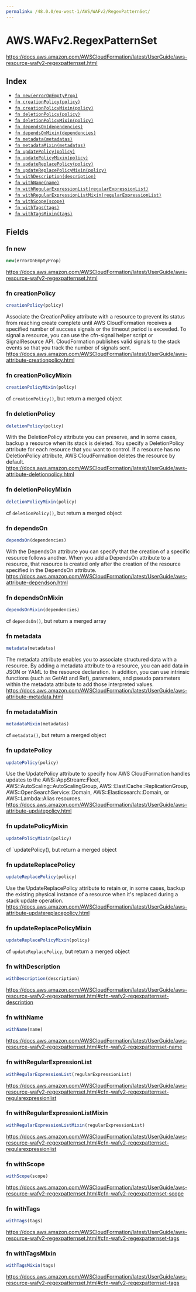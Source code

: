 ```yaml
---
permalink: /48.0.0/eu-west-1/AWS/WAFv2/RegexPatternSet/
---
```


# AWS.WAFv2.RegexPatternSet

https://docs.aws.amazon.com/AWSCloudFormation/latest/UserGuide/aws-resource-wafv2-regexpatternset.html

## Index

* [`fn new(errorOnEmptyProp)`](#fn-new)
* [`fn creationPolicy(policy)`](#fn-creationpolicy)
* [`fn creationPolicyMixin(policy)`](#fn-creationpolicymixin)
* [`fn deletionPolicy(policy)`](#fn-deletionpolicy)
* [`fn deletionPolicyMixin(policy)`](#fn-deletionpolicymixin)
* [`fn dependsOn(dependencies)`](#fn-dependson)
* [`fn dependsOnMixin(dependencies)`](#fn-dependsonmixin)
* [`fn metadata(metadatas)`](#fn-metadata)
* [`fn metadataMixin(metadatas)`](#fn-metadatamixin)
* [`fn updatePolicy(policy)`](#fn-updatepolicy)
* [`fn updatePolicyMixin(policy)`](#fn-updatepolicymixin)
* [`fn updateReplacePolicy(policy)`](#fn-updatereplacepolicy)
* [`fn updateReplacePolicyMixin(policy)`](#fn-updatereplacepolicymixin)
* [`fn withDescription(description)`](#fn-withdescription)
* [`fn withName(name)`](#fn-withname)
* [`fn withRegularExpressionList(regularExpressionList)`](#fn-withregularexpressionlist)
* [`fn withRegularExpressionListMixin(regularExpressionList)`](#fn-withregularexpressionlistmixin)
* [`fn withScope(scope)`](#fn-withscope)
* [`fn withTags(tags)`](#fn-withtags)
* [`fn withTagsMixin(tags)`](#fn-withtagsmixin)

## Fields

### fn new

```ts
new(errorOnEmptyProp)
```

https://docs.aws.amazon.com/AWSCloudFormation/latest/UserGuide/aws-resource-wafv2-regexpatternset.html

### fn creationPolicy

```ts
creationPolicy(policy)
```

Associate the CreationPolicy attribute with a resource to prevent its status from reaching create complete until AWS CloudFormation receives a specified number of success signals or the timeout period is exceeded. To signal a resource, you can use the cfn-signal helper script or SignalResource API. CloudFormation publishes valid signals to the stack events so that you track the number of signals sent. 
https://docs.aws.amazon.com/AWSCloudFormation/latest/UserGuide/aws-attribute-creationpolicy.html

### fn creationPolicyMixin

```ts
creationPolicyMixin(policy)
```

cf `creationPolicy()`, but return a merged object

### fn deletionPolicy

```ts
deletionPolicy(policy)
```

With the DeletionPolicy attribute you can preserve, and in some cases, backup a resource when its stack is deleted. You specify a DeletionPolicy attribute for each resource that you want to control. If a resource has no DeletionPolicy attribute, AWS CloudFormation deletes the resource by default. 
https://docs.aws.amazon.com/AWSCloudFormation/latest/UserGuide/aws-attribute-deletionpolicy.html

### fn deletionPolicyMixin

```ts
deletionPolicyMixin(policy)
```

cf `deletionPolicy()`, but return a merged object

### fn dependsOn

```ts
dependsOn(dependencies)
```

With the DependsOn attribute you can specify that the creation of a specific resource follows another. When you add a DependsOn attribute to a resource, that resource is created only after the creation of the resource specified in the DependsOn attribute. 
https://docs.aws.amazon.com/AWSCloudFormation/latest/UserGuide/aws-attribute-dependson.html

### fn dependsOnMixin

```ts
dependsOnMixin(dependencies)
```

cf `dependsOn()`, but return a merged array

### fn metadata

```ts
metadata(metadatas)
```

The metadata attribute enables you to associate structured data with a resource. By adding a metadata attribute to a resource, you can add data in JSON or YAML to the resource declaration. In addition, you can use intrinsic functions (such as GetAtt and Ref), parameters, and pseudo parameters within the metadata attribute to add those interpreted values. 
https://docs.aws.amazon.com/AWSCloudFormation/latest/UserGuide/aws-attribute-metadata.html

### fn metadataMixin

```ts
metadataMixin(metadatas)
```

cf `metadata()`, but return a merged object

### fn updatePolicy

```ts
updatePolicy(policy)
```

Use the UpdatePolicy attribute to specify how AWS CloudFormation handles updates to the AWS::AppStream::Fleet, AWS::AutoScaling::AutoScalingGroup, AWS::ElastiCache::ReplicationGroup, AWS::OpenSearchService::Domain, AWS::Elasticsearch::Domain, or AWS::Lambda::Alias resources. 
https://docs.aws.amazon.com/AWSCloudFormation/latest/UserGuide/aws-attribute-updatepolicy.html

### fn updatePolicyMixin

```ts
updatePolicyMixin(policy)
```

cf `updatePolicy(), but return a merged object

### fn updateReplacePolicy

```ts
updateReplacePolicy(policy)
```

Use the UpdateReplacePolicy attribute to retain or, in some cases, backup the existing physical instance of a resource when it's replaced during a stack update operation. 
https://docs.aws.amazon.com/AWSCloudFormation/latest/UserGuide/aws-attribute-updatereplacepolicy.html

### fn updateReplacePolicyMixin

```ts
updateReplacePolicyMixin(policy)
```

cf `updateReplacePolicy`, but return a merged object

### fn withDescription

```ts
withDescription(description)
```

https://docs.aws.amazon.com/AWSCloudFormation/latest/UserGuide/aws-resource-wafv2-regexpatternset.html#cfn-wafv2-regexpatternset-description

### fn withName

```ts
withName(name)
```

https://docs.aws.amazon.com/AWSCloudFormation/latest/UserGuide/aws-resource-wafv2-regexpatternset.html#cfn-wafv2-regexpatternset-name

### fn withRegularExpressionList

```ts
withRegularExpressionList(regularExpressionList)
```

https://docs.aws.amazon.com/AWSCloudFormation/latest/UserGuide/aws-resource-wafv2-regexpatternset.html#cfn-wafv2-regexpatternset-regularexpressionlist

### fn withRegularExpressionListMixin

```ts
withRegularExpressionListMixin(regularExpressionList)
```

https://docs.aws.amazon.com/AWSCloudFormation/latest/UserGuide/aws-resource-wafv2-regexpatternset.html#cfn-wafv2-regexpatternset-regularexpressionlist

### fn withScope

```ts
withScope(scope)
```

https://docs.aws.amazon.com/AWSCloudFormation/latest/UserGuide/aws-resource-wafv2-regexpatternset.html#cfn-wafv2-regexpatternset-scope

### fn withTags

```ts
withTags(tags)
```

https://docs.aws.amazon.com/AWSCloudFormation/latest/UserGuide/aws-resource-wafv2-regexpatternset.html#cfn-wafv2-regexpatternset-tags

### fn withTagsMixin

```ts
withTagsMixin(tags)
```

https://docs.aws.amazon.com/AWSCloudFormation/latest/UserGuide/aws-resource-wafv2-regexpatternset.html#cfn-wafv2-regexpatternset-tags
